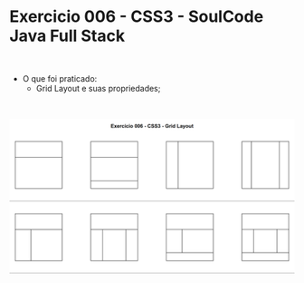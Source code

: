 # Exercicio 006 - CSS3 - SoulCode Java Full Stack

<br>

- O que foi praticado:
    - Grid Layout e suas propriedades;

<br>

![foto do exemplo de exercício](exemploExer.png)